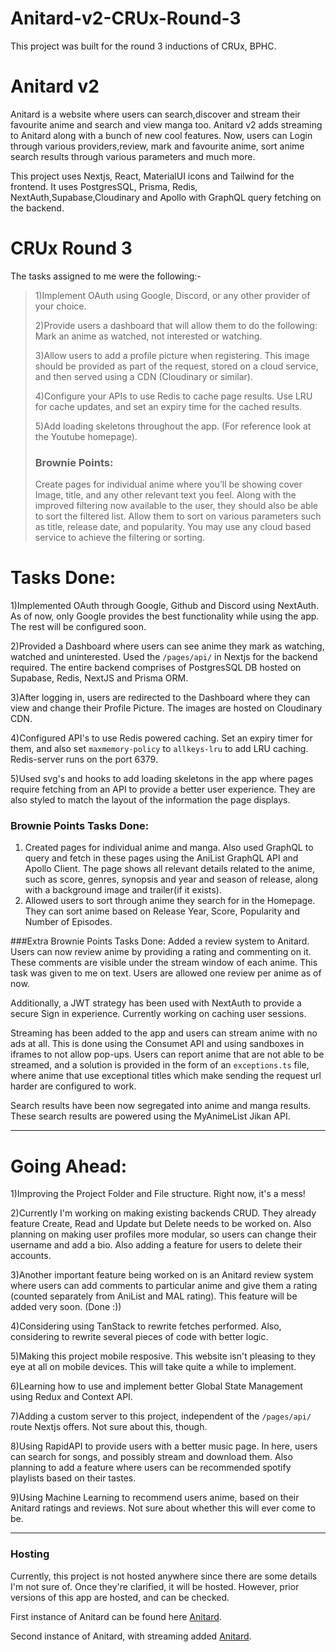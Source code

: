 # Anitard-v2-CRUx-Round-3

This project was built for the round 3 inductions of CRUx, BPHC.

# Anitard v2
Anitard is a website where users can search,discover and stream their favourite anime and search and view manga too. Anitard v2 adds streaming to Anitard along with a bunch of new cool features. Now, users can Login through various providers,review, mark and favourite anime,  sort anime search results through various parameters and much more.

This project uses Nextjs, React, MaterialUI icons and Tailwind for the frontend. It uses PostgresSQL, Prisma, Redis, NextAuth,Supabase,Cloudinary and Apollo with GraphQL query fetching on the backend.

# CRUx Round 3
The tasks assigned to me were the following:-
>1)Implement OAuth using Google, Discord, or any other provider of your choice.
>
>2)Provide users a dashboard that will allow them to do the following: Mark an anime as watched, not interested or watching.
>
>3)Allow users to add a profile picture when registering. This image should be provided as part of the request, stored on a cloud service, and then served using a CDN (Cloudinary or similar).
>
>4)Configure your APIs to use Redis to cache page results. Use LRU for cache updates, and set an expiry time for the cached results.
>
>5)Add loading skeletons throughout the app. (For reference look at the Youtube homepage).
>
>### Brownie Points:
>Create pages for individual anime where you’ll be showing cover Image, title, and any other relevant text you feel. Along with the improved filtering now available to the user, they should also be able to sort the filtered list. Allow them to sort on various parameters such as title, release date, and popularity. You may use any cloud based service to achieve the filtering or sorting. 

# Tasks Done:
1)Implemented OAuth through Google, Github and Discord using NextAuth. As of now, only Google provides the best functionality while using the app. The rest will be configured soon.

2)Provided a Dashboard where users can see anime they mark as watching, watched and uninterested. Used the `/pages/api/` in Nextjs for the backend required. The entire backend comprises of PostgresSQL DB hosted on Supabase, Redis, NextJS and Prisma ORM.

3)After logging in, users are redirected to the Dashboard where they can view and change their Profile Picture. The images are hosted on Cloudinary CDN.

4)Configured API's to use Redis powered caching. Set an expiry timer for them, and also set `maxmemory-policy` to `allkeys-lru` to add LRU caching. Redis-server runs on the port 6379.

5)Used svg's and hooks to add loading skeletons in the app where pages require fetching from an API to provide a better user experience. They are also styled to match the layout of the information the page displays.


### Brownie Points Tasks Done:
1) Created pages for individual anime and manga. Also used GraphQL to query and fetch in these pages using the AniList GraphQL API and Apollo Client. The page shows all relevant details related to the anime, such as score, genres, synopsis and year and season of release, along with a background image and trailer(if it exists).
2) Allowed users to sort through anime they search for in the Homepage. They can sort anime based on Release Year, Score, Popularity and Number of Episodes.

###Extra Brownie Points Tasks Done:
Added a review system to Anitard. Users can now review anime by providing a rating and commenting on it. These comments are visible under the stream window of each anime. This task was given to me on text. Users are allowed one review per anime as of now.

Additionally, a JWT strategy has been used with NextAuth to provide a secure Sign in experience. Currently working on caching user sessions. 

Streaming has been added to the app and users can stream anime with no ads at all. This is done using the Consumet API and using sandboxes in iframes to not allow pop-ups. Users can report anime that are not able to be streamed, and a solution is provided in the form of an `exceptions.ts` file, where anime that use exceptional titles which make sending the request url harder are configured to work.

Search results have been now segregated into anime and manga results. These search results are powered using the MyAnimeList Jikan API.

------------------------------------------------------------------
# Going Ahead:

1)Improving the Project Folder and File structure. Right now, it's a mess!

2)Currently I'm working on making existing backends CRUD. They already feature Create, Read and Update but Delete needs to be worked on. Also planning on making user profiles more modular, so users can change their username and add a bio. Also adding a feature for users to delete their accounts.

3)Another important feature being worked on is an Anitard review system where users can add comments to particular anime and give them a rating (counted separately from AniList and MAL rating). This feature will be added very soon. (Done :))

4)Considering using TanStack to rewrite fetches performed. Also, considering to rewrite several pieces of code with better logic.

5)Making this project mobile resposive. This website isn't pleasing to they eye at all on mobile devices. This will take quite a while to implement.

6)Learning how to use and implement better Global State Management using Redux and Context API.

7)Adding a custom server to this project, independent of the `/pages/api/` route Nextjs offers. Not sure about this, though.

8)Using RapidAPI to provide users with a better music page. In here, users can search for songs, and possibly stream and download them. Also planning to add a feature where users can be recommended spotify playlists based on their tastes.

9)Using Machine Learning to recommend users anime, based on their Anitard ratings and reviews. Not sure about whether this will ever come to be.

------------------------------------------------------------------
### Hosting
Currently, this project is not hosted anywhere since there are some details I'm not sure of. Once they're clarified, it will be hosted.
However, prior versions of this app are hosted, and can be checked.

First instance of Anitard can be found here [Anitard](https://anitard.vercel.app/).

Second instance of Anitard, with streaming added [Anitard](https://anitard.netlify.app/).
